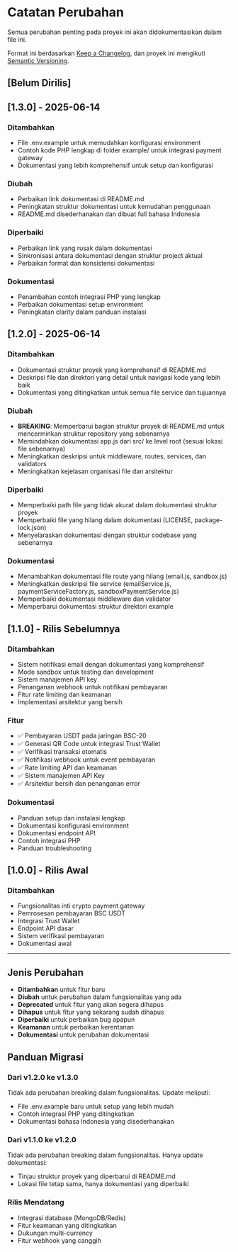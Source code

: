 # Catatan Perubahan

Semua perubahan penting pada proyek ini akan didokumentasikan dalam file ini.

Format ini berdasarkan [Keep a Changelog](https://keepachangelog.com/en/1.0.0/),
dan proyek ini mengikuti [Semantic Versioning](https://semver.org/spec/v2.0.0.html).

## [Belum Dirilis]

## [1.3.0] - 2025-06-14

### Ditambahkan
- File .env.example untuk memudahkan konfigurasi environment
- Contoh kode PHP lengkap di folder example/ untuk integrasi payment gateway
- Dokumentasi yang lebih komprehensif untuk setup dan konfigurasi

### Diubah
- Perbaikan link dokumentasi di README.md
- Peningkatan struktur dokumentasi untuk kemudahan penggunaan
- README.md disederhanakan dan dibuat full bahasa Indonesia

### Diperbaiki
- Perbaikan link yang rusak dalam dokumentasi
- Sinkronisasi antara dokumentasi dengan struktur project aktual
- Perbaikan format dan konsistensi dokumentasi

### Dokumentasi
- Penambahan contoh integrasi PHP yang lengkap
- Perbaikan dokumentasi setup environment
- Peningkatan clarity dalam panduan instalasi

## [1.2.0] - 2025-06-14

### Ditambahkan
- Dokumentasi struktur proyek yang komprehensif di README.md
- Deskripsi file dan direktori yang detail untuk navigasi kode yang lebih baik
- Dokumentasi yang ditingkatkan untuk semua file service dan tujuannya

### Diubah
- **BREAKING**: Memperbarui bagian struktur proyek di README.md untuk mencerminkan struktur repository yang sebenarnya
- Memindahkan dokumentasi app.js dari src/ ke level root (sesuai lokasi file sebenarnya)
- Meningkatkan deskripsi untuk middleware, routes, services, dan validators
- Meningkatkan kejelasan organisasi file dan arsitektur

### Diperbaiki
- Memperbaiki path file yang tidak akurat dalam dokumentasi struktur proyek
- Memperbaiki file yang hilang dalam dokumentasi (LICENSE, package-lock.json)
- Menyelaraskan dokumentasi dengan struktur codebase yang sebenarnya

### Dokumentasi
- Menambahkan dokumentasi file route yang hilang (email.js, sandbox.js)
- Meningkatkan deskripsi file service (emailService.js, paymentServiceFactory.js, sandboxPaymentService.js)
- Memperbaiki dokumentasi middleware dan validator
- Memperbarui dokumentasi struktur direktori example

## [1.1.0] - Rilis Sebelumnya

### Ditambahkan
- Sistem notifikasi email dengan dokumentasi yang komprehensif
- Mode sandbox untuk testing dan development
- Sistem manajemen API key
- Penanganan webhook untuk notifikasi pembayaran
- Fitur rate limiting dan keamanan
- Implementasi arsitektur yang bersih

### Fitur
- ✅ Pembayaran USDT pada jaringan BSC-20
- ✅ Generasi QR Code untuk integrasi Trust Wallet
- ✅ Verifikasi transaksi otomatis
- ✅ Notifikasi webhook untuk event pembayaran
- ✅ Rate limiting API dan keamanan
- ✅ Sistem manajemen API Key
- ✅ Arsitektur bersih dan penanganan error

### Dokumentasi
- Panduan setup dan instalasi lengkap
- Dokumentasi konfigurasi environment
- Dokumentasi endpoint API
- Contoh integrasi PHP
- Panduan troubleshooting

## [1.0.0] - Rilis Awal

### Ditambahkan
- Fungsionalitas inti crypto payment gateway
- Pemrosesan pembayaran BSC USDT
- Integrasi Trust Wallet
- Endpoint API dasar
- Sistem verifikasi pembayaran
- Dokumentasi awal

---

## Jenis Perubahan
- **Ditambahkan** untuk fitur baru
- **Diubah** untuk perubahan dalam fungsionalitas yang ada
- **Deprecated** untuk fitur yang akan segera dihapus
- **Dihapus** untuk fitur yang sekarang sudah dihapus
- **Diperbaiki** untuk perbaikan bug apapun
- **Keamanan** untuk perbaikan kerentanan
- **Dokumentasi** untuk perubahan dokumentasi

## Panduan Migrasi

### Dari v1.2.0 ke v1.3.0
Tidak ada perubahan breaking dalam fungsionalitas. Update meliputi:
- File .env.example baru untuk setup yang lebih mudah
- Contoh integrasi PHP yang ditingkatkan
- Dokumentasi bahasa Indonesia yang disederhanakan

### Dari v1.1.0 ke v1.2.0
Tidak ada perubahan breaking dalam fungsionalitas. Hanya update dokumentasi:
- Tinjau struktur proyek yang diperbarui di README.md
- Lokasi file tetap sama, hanya dokumentasi yang diperbaiki

### Rilis Mendatang
- Integrasi database (MongoDB/Redis)
- Fitur keamanan yang ditingkatkan
- Dukungan multi-currency
- Fitur webhook yang canggih
